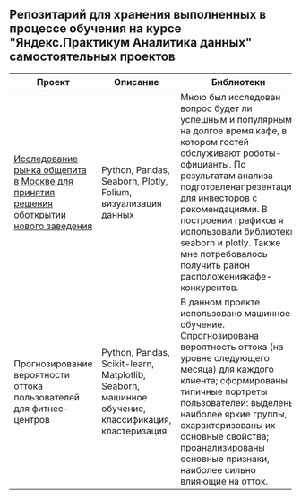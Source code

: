 ## Репозитарий для хранения выполненных в процессе обучения на курсе "Яндекс.Практикум Аналитика данных" самостоятельных проектов
Проект |Описание|Библиотеки 
-------------------- |---------------------|---------------------------
[Исследование рынка общепита в Москве для принятия решения оботкрытии нового заведения](https://github.com/atan86/My_Projects/tree/main/project_moscow)|Python, Pandas, Seaborn, Plotly, Folium, визуализация данных|Мною был исследован вопрос будет ли успешным и популярным на долгое время кафе, в котором гостей обслуживают роботы-официанты. По результатам анализа подготовленапрезентация для инвесторов с рекомендациями. В построении графиков я использовали библиотеки seaborn и plotly. Также мне потребовалось получить район расположениякафе-конкурентов. 
Прогнозирование вероятности оттока пользователей для фитнес-центров|Python, Pandas, Scikit-learn, Matplotlib, Seaborn, машинное обучение, классификация, кластеризация|В данном проекте использовано машинное обучение. Спрогнозирована вероятность оттока (на уровне следующего месяца) для каждого клиента; сформированы типичные портреты пользователей: выделены наиболее яркие группы, охарактеризованы их основные свойства; проанализированы основные признаки, наиболее сильно влияющие на отток.
